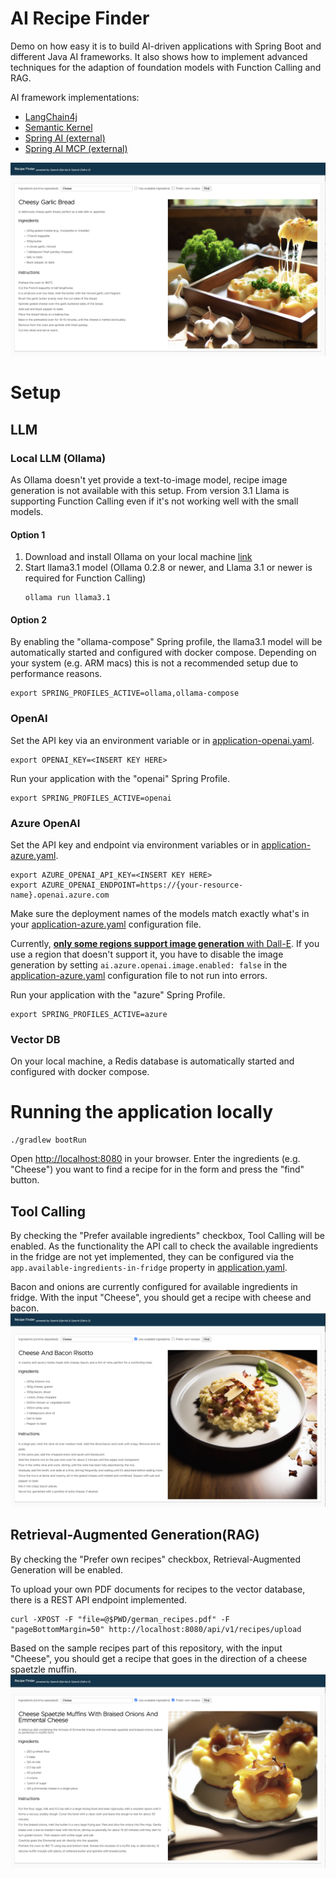 # AI Recipe Finder

Demo on how easy it is to build AI-driven applications with Spring Boot and different Java AI frameworks. 
It also shows how to implement advanced techniques for the adaption of foundation models with Function Calling and RAG.

AI framework implementations:
- [LangChain4j](langchain4j)
- [Semantic Kernel](semantic-kernel)
- [Spring AI (external)](https://github.com/timosalm/spring-ai-recipe-finder)
- [Spring AI MCP (external)](https://github.com/timosalm/spring-ai-recipe-finder-mcp)

![](docs/images/ui-sample.png)

# Setup
## LLM
### Local LLM (Ollama)
As Ollama doesn't yet provide a text-to-image model, recipe image generation is not available with this setup. 
From version 3.1 Llama is supporting Function Calling even if it's not working well with the small models.

#### Option 1
1. Download and install Ollama on your local machine [link](https://ollama.com/)
2. Start llama3.1 model (Ollama 0.2.8 or newer, and Llama 3.1 or newer is required for Function Calling)
    ```
    ollama run llama3.1
    ```
#### Option 2
By enabling the "ollama-compose" Spring profile, the llama3.1 model will be automatically started and configured with docker compose.
Depending on your system (e.g. ARM macs) this is not a recommended setup due to performance reasons.
```
export SPRING_PROFILES_ACTIVE=ollama,ollama-compose
```
### OpenAI
Set the API key via an environment variable or in [application-openai.yaml](src/main/resources/application-openai.yaml).
```
export OPENAI_KEY=<INSERT KEY HERE>
```
Run your application with the "openai" Spring Profile.
```
export SPRING_PROFILES_ACTIVE=openai
```

### Azure OpenAI
Set the API key and endpoint via environment variables or in [application-azure.yaml](src/main/resources/application-azure.yaml).
```
export AZURE_OPENAI_API_KEY=<INSERT KEY HERE>
export AZURE_OPENAI_ENDPOINT=https://{your-resource-name}.openai.azure.com
```

Make sure the deployment names of the models match exactly what's in your [application-azure.yaml](src/main/resources/application-azure.yaml) configuration file.

Currently, [**only some regions support image generation** with Dall-E](https://learn.microsoft.com/en-us/azure/ai-services/openai/concepts/models#dall-e-models).
If you use a region that doesn't support it, you have to disable the image generation by setting `ai.azure.openai.image.enabled: false` in the [application-azure.yaml](src/main/resources/application-azure.yaml) configuration file to not run into errors.

Run your application with the "azure" Spring Profile.
```
export SPRING_PROFILES_ACTIVE=azure
```

### Vector DB
On your local machine, a Redis database is automatically started and configured with docker compose. 

# Running the application locally
```
./gradlew bootRun
```
Open [http://localhost:8080](http://localhost:8080) in your browser. 
Enter the ingredients (e.g. "Cheese") you want to find a recipe for in the form and press the "find" button.

## Tool Calling 
By checking the "Prefer available ingredients" checkbox, Tool Calling will be enabled.
As the functionality the API call to check the available ingredients in the fridge are not yet implemented, they can be configured via the
`app.available-ingredients-in-fridge` property in [application.yaml](src/main/resources/application.yaml).

Bacon and onions are currently configured for available ingredients in fridge.
With the input "Cheese", you should get a recipe with cheese and bacon.
![](docs/images/ui-sample-function-calling.png)

## Retrieval-Augmented Generation(RAG)
By checking the "Prefer own recipes" checkbox, Retrieval-Augmented Generation will be enabled.

To upload your own PDF documents for recipes to the vector database, there is a REST API endpoint implemented. 
```
curl -XPOST -F "file=@$PWD/german_recipes.pdf" -F "pageBottomMargin=50" http://localhost:8080/api/v1/recipes/upload
```
Based on the sample recipes part of this repository, with the input "Cheese", you should get a recipe that goes in the direction of a cheese spaetzle muffin.
![](docs/images/ui-sample-rag.png)
